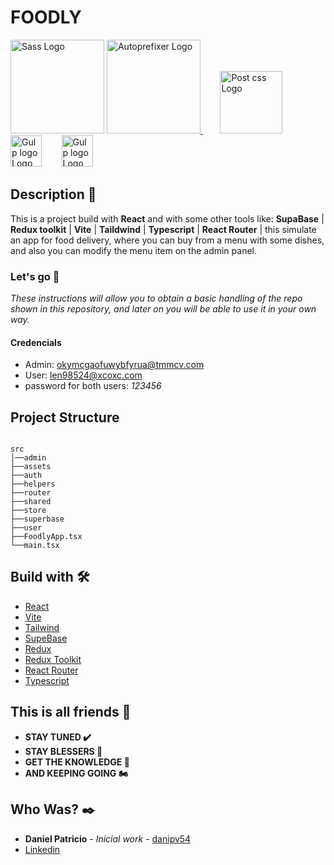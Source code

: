 # FOODLY 
<p>
     <a href="#"><img src="https://cdn.svgporn.com/logos/vitejs.svg" width="150" alt="Sass Logo" /></a>
     <a href="#"> <img src="https://cdn.svgporn.com/logos/supabase-icon.svg" width="150" alt="Autoprefixer Logo" /> </a>&nbsp&nbsp&nbsp&nbsp&nbsp&nbsp
    <a href="#"><img src="https://cdn.svgporn.com/logos/redux.svg" width="100" alt="Post css Logo" /></a>&nbsp&nbsp&nbsp&nbsp&nbsp&nbsp
  <a href="#" ><img src="https://cdn.svgporn.com/logos/react.svg" width="50" alt="Gulp logo Logo" ></a> &nbsp&nbsp&nbsp&nbsp&nbsp&nbsp
  <a href="#" ><img src="https://cdn.svgporn.com/logos/tailwindcss-icon.svg" width="50" alt="Gulp logo Logo" ></a> 
</p>



## Description 📌

This is a project build with **React** and with some other tools like: **SupaBase** | **Redux toolkit** |  **Vite** | **Taildwind** | **Typescript** | **React Router** | this simulate an app for food delivery, where you can buy from a menu with some dishes, and also you can modify the menu item on the admin panel.



### Let's go 🚀

_These instructions will allow you to obtain a basic handling of the repo shown in this repository, and later on you will be able to use it in your own way._


#### Credencials 
* Admin: okymcgaofuwybfyrua@tmmcv.com
* User: len98524@xcoxc.com
* password for both users: *123456*



## Project Structure 

```

src
│──admin
├──assets
├──auth
├──helpers
├──router
├──shared
├──store
├──superbase
├──user
├──FoodlyApp.tsx
└──main.tsx

```


## Build with  🛠️



* [React](https://reactjs.org/) 
* [Vite](https://vitejs.dev/)
* [Tailwind](https://tailwindcss.com/)   
* [SupeBase](https://supabase.com/) 
* [Redux](https://redux.js.org/) 
* [Redux Toolkit](https://redux-toolkit.js.org/) 
* [React Router](https://reactrouter.com) 
* [Typescript](https://www.typescriptlang.org/) 





## This is all friends️ 🐰

 * **STAY TUNED ✔️**
 * **STAY BLESSERS 👏**
 * **GET  THE KNOWLEDGE 🧠**
 * **AND KEEPING GOING 🏍️**



## Who Was? ✒️



- **Daniel Patricio** - *Inicial work* - [danipv54](https://github.com/danipv54) 
- [Linkedin](https://www.linkedin.com/in/dpv/) 